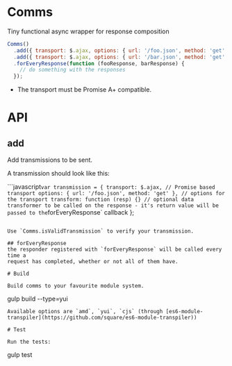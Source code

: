 Comms
===

Tiny functional async wrapper for response composition

```javascript
Comms()
  .add({ transport: $.ajax, options: { url: '/foo.json', method: 'get' }})
  .add({ transport: $.ajax, options: { url: '/bar.json', method: 'get' }})
  .forEveryResponse(function (fooResponse, barResponse) {
    // do something with the responses
  });
```

* The transport must be Promise A+ compatible.

# API

## add
Add transmissions to be sent.

A transmission should look like this:

```javascript`
var transmission = {
  transport: $.ajax, // Promise based transport
  options: { url: '/foo.json', method: 'get' }, // options for the transport
  transform: function (resp) {} // optional data transformer to be called on the response - it's return value will be passed to the `forEveryResponse` callback
};
```

Use `Comms.isValidTransmission` to verify your transmission.

## forEveryResponse
the responder registered with `forEveryResponse` will be called every time a
request has completed, whether or not all of them have.

# Build

Build comms to your favourite module system.

```
gulp build --type=yui
```
Available options are `amd`, `yui`, `cjs` (through [es6-module-transpiler](https://github.com/square/es6-module-transpiler))

# Test

Run the tests:
```
gulp test
```
